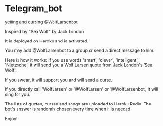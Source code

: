 # Telegram_bot
yelling and cursing @WolfLarsenbot 

Inspired by "Sea Wolf" by Jack London

It is deployed on Heroku and is activated.

You may add @WolfLarsenbot to a group or send a direct message to him.

Here is how it works: if you use words 'smart', 'clever', 'intelligent', 'Nietzsche', it will send you a Wolf Larsen quote 
from Jack London's 'Sea Wolf'.

If you swear, it will support you and will send a curse.

If you directly call 'WolfLarsen' or '@WolfLarsen' or '@WolfLarsenbot', it will sing for you.

The lists of quotes, curses and songs are uploaded to Heroku Redis. The bot's answer is randomly chosen every time when it is needed.


Enjoy!
